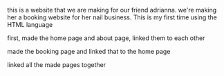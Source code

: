 this is a website that we are making for our friend adrianna. we're making her a booking website for her nail business. This is my first time using
the HTML language

first, made the home page and about page, linked them to each other

made the booking page and linked that to the home page

linked all the made pages together